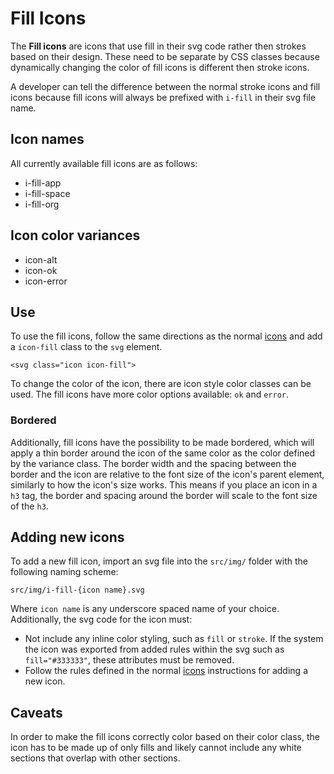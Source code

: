 
# Fill Icons

The **Fill icons** are icons that use fill in their svg code rather then strokes
based on their design. These need to be separate by CSS classes because dynamically
changing the color of fill icons is different then stroke icons.

A developer can tell the difference between the normal stroke icons and fill
icons because fill icons will always be prefixed with `i-fill` in their svg
file name.

## Icon names

All currently available fill icons are as follows:

- i-fill-app
- i-fill-space
- i-fill-org

## Icon color variances

- icon-alt
- icon-ok
- icon-error

## Use

To use the fill icons, follow the same directions as the normal [icons](/components/detail/icon--default)
and add a `icon-fill` class to the `svg` element.

```
<svg class="icon icon-fill">
```

To change the color of the icon, there are icon style color classes can be used.
The fill icons have more color options available: `ok` and `error`.

### Bordered

Additionally, fill icons have the possibility to be made bordered, which will apply
a thin border around the icon of the same color as the color defined by the
variance class. The border width and the spacing between the border and the icon
are relative to the font size of the icon's parent element, similarly to how
the icon's size works. This means if you place an icon in a `h3` tag, the border
and spacing around the border will scale to the font size of the `h3`.

## Adding new icons

To add a new fill icon, import an svg file into the `src/img/` folder with the
following naming scheme:

```
src/img/i-fill-{icon name}.svg
```

Where `icon name` is any underscore spaced name of your choice. Additionally,
the svg code for the icon must:

- Not include any inline color styling, such as `fill` or `stroke`. If the system
  the icon was exported from added rules within the svg such as `fill="#333333"`,
  these attributes must be removed.
- Follow the rules defined in the normal [icons](/components/detail/icon--default)
  instructions for adding a new icon.

## Caveats

In order to make the fill icons correctly color based on their color class, the
icon has to be made up of only fills and likely cannot include any white sections
that overlap with other sections.

